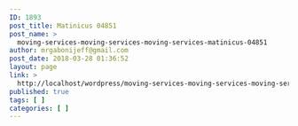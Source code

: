 ```yaml
---
ID: 1893
post_title: Matinicus 04851
post_name: >
  moving-services-moving-services-moving-services-matinicus-04851
author: mrgabonijeff@gmail.com
post_date: 2018-03-28 01:36:52
layout: page
link: >
  http://localhost/wordpress/moving-services-moving-services-moving-services-matinicus-04851/
published: true
tags: [ ]
categories: [ ]
---
```

